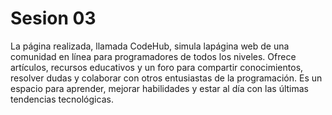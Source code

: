 # Sesion 03
La página realizada, llamada CodeHub, simula lapágina web de una comunidad en línea para programadores de todos los niveles. Ofrece artículos, recursos educativos y un foro para compartir conocimientos, resolver dudas y colaborar con otros entusiastas de la programación. Es un espacio para aprender, mejorar habilidades y estar al día con las últimas tendencias tecnológicas.
